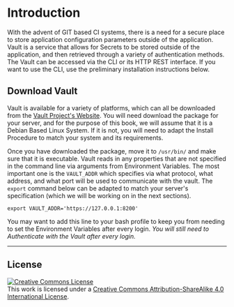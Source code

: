 # Introduction


With the advent of GIT based CI systems, there is a need for a secure place to store application configuration parameters outside of the application. Vault is a service that allows for Secrets to be stored outside of the application, and then retrieved through a variety of authentication methods. The Vault can be accessed via the CLI or its HTTP REST interface. If you want to use the CLI, use the preliminary installation instructions below.

## Download Vault

Vault is available for a variety of platforms, which can all be downloaded from the [Vault Project's Website](https://www.vaultproject.io/downloads.html). You will need download the package for your server, and for the purpose of this book, we will assume that it is a Debian Based Linux System. If it is not, you will need to adapt the Install Procedure to match your system and its requirements.

Once you have downloaded the package, move it to `/usr/bin/` and make sure that it is executable. Vault reads in any properties that are not specified in the command line via arguments from Environment Variables. The most important one is the `VAULT_ADDR` which specifies via what protocol, what address, and what port will be used to communicate with the vault. The `export` command below can be adapted to match your server's specification (which we will be working on in the next sections).

`export VAULT_ADDR='https://127.0.0.1:8200'`

You may want to add this line to your bash profile to keep you from needing to set the Environment Variables after every login. *You will still need to Authenticate with the Vault after every login.*


---

## License

<a rel="license" href="http://creativecommons.org/licenses/by-sa/4.0/"><img alt="Creative Commons License" style="border-width:0" src="https://i.creativecommons.org/l/by-sa/4.0/88x31.png" /></a><br />This work is licensed under a <a rel="license" href="http://creativecommons.org/licenses/by-sa/4.0/">Creative Commons Attribution-ShareAlike 4.0 International License</a>.
